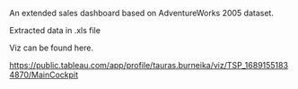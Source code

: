 An extended sales dashboard based on AdventureWorks 2005 dataset.

Extracted data in .xls file

Viz can be found here.

https://public.tableau.com/app/profile/tauras.burneika/viz/TSP_16891551834870/MainCockpit
